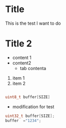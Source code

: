 # Title
This is the test I want to do

# Title 2
* content 1
* content2
  * tab contenta

1. item 1
2. item 2


```c

uint8_t buffer[SIZE]

```

* modification for test


```c -nc
uint32_t buffer[SIZE];
buffer  ="1234";

```